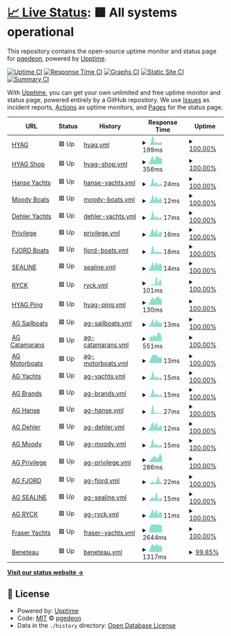 # [📈 Live Status](https://www.hanseyachtsag.com): <!--live status--> **🟩 All systems operational**

This repository contains the open-source uptime monitor and status page for [pgedeon](https://null.pictures), powered by [Upptime](https://github.com/upptime/upptime).

[![Uptime CI](https://github.com/pgedeon/hyag/workflows/Uptime%20CI/badge.svg)](https://github.com/pgedeon/hyag/actions?query=workflow%3A%22Uptime+CI%22)
[![Response Time CI](https://github.com/pgedeon/hyag/workflows/Response%20Time%20CI/badge.svg)](https://github.com/pgedeon/hyag/actions?query=workflow%3A%22Response+Time+CI%22)
[![Graphs CI](https://github.com/pgedeon/hyag/workflows/Graphs%20CI/badge.svg)](https://github.com/pgedeon/hyag/actions?query=workflow%3A%22Graphs+CI%22)
[![Static Site CI](https://github.com/pgedeon/hyag/workflows/Static%20Site%20CI/badge.svg)](https://github.com/pgedeon/hyag/actions?query=workflow%3A%22Static+Site+CI%22)
[![Summary CI](https://github.com/pgedeon/hyag/workflows/Summary%20CI/badge.svg)](https://github.com/pgedeon/hyag/actions?query=workflow%3A%22Summary+CI%22)

With [Upptime](https://upptime.js.org), you can get your own unlimited and free uptime monitor and status page, powered entirely by a GitHub repository. We use [Issues](https://github.com/pgedeon/hyag/issues) as incident reports, [Actions](https://github.com/pgedeon/hyag/actions) as uptime monitors, and [Pages](https://www.hanseyachtsag.com) for the status page.

<!--start: status pages-->
<!-- This summary is generated by Upptime (https://github.com/upptime/upptime) -->
<!-- Do not edit this manually, your changes will be overwritten -->
<!-- prettier-ignore -->
| URL | Status | History | Response Time | Uptime |
| --- | ------ | ------- | ------------- | ------ |
| <img alt="" src="https://icons.duckduckgo.com/ip3/www.hanseyachtsag.com.ico" height="13"> [HYAG](https://www.hanseyachtsag.com/us/) | 🟩 Up | [hyag.yml](https://github.com/pgedeon/hyag/commits/HEAD/history/hyag.yml) | <details><summary><img alt="Response time graph" src="./graphs/hyag/response-time-week.png" height="20"> 199ms</summary><br><a href="https://www.hanseyachtsag.com/history/hyag"><img alt="Response time 226" src="https://img.shields.io/endpoint?url=https%3A%2F%2Fraw.githubusercontent.com%2Fpgedeon%2Fhyag%2FHEAD%2Fapi%2Fhyag%2Fresponse-time.json"></a><br><a href="https://www.hanseyachtsag.com/history/hyag"><img alt="24-hour response time 133" src="https://img.shields.io/endpoint?url=https%3A%2F%2Fraw.githubusercontent.com%2Fpgedeon%2Fhyag%2FHEAD%2Fapi%2Fhyag%2Fresponse-time-day.json"></a><br><a href="https://www.hanseyachtsag.com/history/hyag"><img alt="7-day response time 199" src="https://img.shields.io/endpoint?url=https%3A%2F%2Fraw.githubusercontent.com%2Fpgedeon%2Fhyag%2FHEAD%2Fapi%2Fhyag%2Fresponse-time-week.json"></a><br><a href="https://www.hanseyachtsag.com/history/hyag"><img alt="30-day response time 185" src="https://img.shields.io/endpoint?url=https%3A%2F%2Fraw.githubusercontent.com%2Fpgedeon%2Fhyag%2FHEAD%2Fapi%2Fhyag%2Fresponse-time-month.json"></a><br><a href="https://www.hanseyachtsag.com/history/hyag"><img alt="1-year response time 186" src="https://img.shields.io/endpoint?url=https%3A%2F%2Fraw.githubusercontent.com%2Fpgedeon%2Fhyag%2FHEAD%2Fapi%2Fhyag%2Fresponse-time-year.json"></a></details> | <details><summary><a href="https://www.hanseyachtsag.com/history/hyag">100.00%</a></summary><a href="https://www.hanseyachtsag.com/history/hyag"><img alt="All-time uptime 100.00%" src="https://img.shields.io/endpoint?url=https%3A%2F%2Fraw.githubusercontent.com%2Fpgedeon%2Fhyag%2FHEAD%2Fapi%2Fhyag%2Fuptime.json"></a><br><a href="https://www.hanseyachtsag.com/history/hyag"><img alt="24-hour uptime 100.00%" src="https://img.shields.io/endpoint?url=https%3A%2F%2Fraw.githubusercontent.com%2Fpgedeon%2Fhyag%2FHEAD%2Fapi%2Fhyag%2Fuptime-day.json"></a><br><a href="https://www.hanseyachtsag.com/history/hyag"><img alt="7-day uptime 100.00%" src="https://img.shields.io/endpoint?url=https%3A%2F%2Fraw.githubusercontent.com%2Fpgedeon%2Fhyag%2FHEAD%2Fapi%2Fhyag%2Fuptime-week.json"></a><br><a href="https://www.hanseyachtsag.com/history/hyag"><img alt="30-day uptime 100.00%" src="https://img.shields.io/endpoint?url=https%3A%2F%2Fraw.githubusercontent.com%2Fpgedeon%2Fhyag%2FHEAD%2Fapi%2Fhyag%2Fuptime-month.json"></a><br><a href="https://www.hanseyachtsag.com/history/hyag"><img alt="1-year uptime 100.00%" src="https://img.shields.io/endpoint?url=https%3A%2F%2Fraw.githubusercontent.com%2Fpgedeon%2Fhyag%2FHEAD%2Fapi%2Fhyag%2Fuptime-year.json"></a></details>
| <img alt="" src="https://icons.duckduckgo.com/ip3/shop.hanseyachtsag.com.ico" height="13"> [HYAG Shop](https://shop.hanseyachtsag.com/) | 🟩 Up | [hyag-shop.yml](https://github.com/pgedeon/hyag/commits/HEAD/history/hyag-shop.yml) | <details><summary><img alt="Response time graph" src="./graphs/hyag-shop/response-time-week.png" height="20"> 356ms</summary><br><a href="https://www.hanseyachtsag.com/history/hyag-shop"><img alt="Response time 305" src="https://img.shields.io/endpoint?url=https%3A%2F%2Fraw.githubusercontent.com%2Fpgedeon%2Fhyag%2FHEAD%2Fapi%2Fhyag-shop%2Fresponse-time.json"></a><br><a href="https://www.hanseyachtsag.com/history/hyag-shop"><img alt="24-hour response time 314" src="https://img.shields.io/endpoint?url=https%3A%2F%2Fraw.githubusercontent.com%2Fpgedeon%2Fhyag%2FHEAD%2Fapi%2Fhyag-shop%2Fresponse-time-day.json"></a><br><a href="https://www.hanseyachtsag.com/history/hyag-shop"><img alt="7-day response time 356" src="https://img.shields.io/endpoint?url=https%3A%2F%2Fraw.githubusercontent.com%2Fpgedeon%2Fhyag%2FHEAD%2Fapi%2Fhyag-shop%2Fresponse-time-week.json"></a><br><a href="https://www.hanseyachtsag.com/history/hyag-shop"><img alt="30-day response time 353" src="https://img.shields.io/endpoint?url=https%3A%2F%2Fraw.githubusercontent.com%2Fpgedeon%2Fhyag%2FHEAD%2Fapi%2Fhyag-shop%2Fresponse-time-month.json"></a><br><a href="https://www.hanseyachtsag.com/history/hyag-shop"><img alt="1-year response time 276" src="https://img.shields.io/endpoint?url=https%3A%2F%2Fraw.githubusercontent.com%2Fpgedeon%2Fhyag%2FHEAD%2Fapi%2Fhyag-shop%2Fresponse-time-year.json"></a></details> | <details><summary><a href="https://www.hanseyachtsag.com/history/hyag-shop">100.00%</a></summary><a href="https://www.hanseyachtsag.com/history/hyag-shop"><img alt="All-time uptime 99.99%" src="https://img.shields.io/endpoint?url=https%3A%2F%2Fraw.githubusercontent.com%2Fpgedeon%2Fhyag%2FHEAD%2Fapi%2Fhyag-shop%2Fuptime.json"></a><br><a href="https://www.hanseyachtsag.com/history/hyag-shop"><img alt="24-hour uptime 100.00%" src="https://img.shields.io/endpoint?url=https%3A%2F%2Fraw.githubusercontent.com%2Fpgedeon%2Fhyag%2FHEAD%2Fapi%2Fhyag-shop%2Fuptime-day.json"></a><br><a href="https://www.hanseyachtsag.com/history/hyag-shop"><img alt="7-day uptime 100.00%" src="https://img.shields.io/endpoint?url=https%3A%2F%2Fraw.githubusercontent.com%2Fpgedeon%2Fhyag%2FHEAD%2Fapi%2Fhyag-shop%2Fuptime-week.json"></a><br><a href="https://www.hanseyachtsag.com/history/hyag-shop"><img alt="30-day uptime 100.00%" src="https://img.shields.io/endpoint?url=https%3A%2F%2Fraw.githubusercontent.com%2Fpgedeon%2Fhyag%2FHEAD%2Fapi%2Fhyag-shop%2Fuptime-month.json"></a><br><a href="https://www.hanseyachtsag.com/history/hyag-shop"><img alt="1-year uptime 100.00%" src="https://img.shields.io/endpoint?url=https%3A%2F%2Fraw.githubusercontent.com%2Fpgedeon%2Fhyag%2FHEAD%2Fapi%2Fhyag-shop%2Fuptime-year.json"></a></details>
| <img alt="" src="https://www.hanseyachtsag.com/hanse/assets/img/favicon.ico" height="13"> [Hanse Yachts](https://www.hanseyachtsag.com/hanse/us/) | 🟩 Up | [hanse-yachts.yml](https://github.com/pgedeon/hyag/commits/HEAD/history/hanse-yachts.yml) | <details><summary><img alt="Response time graph" src="./graphs/hanse-yachts/response-time-week.png" height="20"> 24ms</summary><br><a href="https://www.hanseyachtsag.com/history/hanse-yachts"><img alt="Response time 57" src="https://img.shields.io/endpoint?url=https%3A%2F%2Fraw.githubusercontent.com%2Fpgedeon%2Fhyag%2FHEAD%2Fapi%2Fhanse-yachts%2Fresponse-time.json"></a><br><a href="https://www.hanseyachtsag.com/history/hanse-yachts"><img alt="24-hour response time 15" src="https://img.shields.io/endpoint?url=https%3A%2F%2Fraw.githubusercontent.com%2Fpgedeon%2Fhyag%2FHEAD%2Fapi%2Fhanse-yachts%2Fresponse-time-day.json"></a><br><a href="https://www.hanseyachtsag.com/history/hanse-yachts"><img alt="7-day response time 24" src="https://img.shields.io/endpoint?url=https%3A%2F%2Fraw.githubusercontent.com%2Fpgedeon%2Fhyag%2FHEAD%2Fapi%2Fhanse-yachts%2Fresponse-time-week.json"></a><br><a href="https://www.hanseyachtsag.com/history/hanse-yachts"><img alt="30-day response time 25" src="https://img.shields.io/endpoint?url=https%3A%2F%2Fraw.githubusercontent.com%2Fpgedeon%2Fhyag%2FHEAD%2Fapi%2Fhanse-yachts%2Fresponse-time-month.json"></a><br><a href="https://www.hanseyachtsag.com/history/hanse-yachts"><img alt="1-year response time 58" src="https://img.shields.io/endpoint?url=https%3A%2F%2Fraw.githubusercontent.com%2Fpgedeon%2Fhyag%2FHEAD%2Fapi%2Fhanse-yachts%2Fresponse-time-year.json"></a></details> | <details><summary><a href="https://www.hanseyachtsag.com/history/hanse-yachts">100.00%</a></summary><a href="https://www.hanseyachtsag.com/history/hanse-yachts"><img alt="All-time uptime 100.00%" src="https://img.shields.io/endpoint?url=https%3A%2F%2Fraw.githubusercontent.com%2Fpgedeon%2Fhyag%2FHEAD%2Fapi%2Fhanse-yachts%2Fuptime.json"></a><br><a href="https://www.hanseyachtsag.com/history/hanse-yachts"><img alt="24-hour uptime 100.00%" src="https://img.shields.io/endpoint?url=https%3A%2F%2Fraw.githubusercontent.com%2Fpgedeon%2Fhyag%2FHEAD%2Fapi%2Fhanse-yachts%2Fuptime-day.json"></a><br><a href="https://www.hanseyachtsag.com/history/hanse-yachts"><img alt="7-day uptime 100.00%" src="https://img.shields.io/endpoint?url=https%3A%2F%2Fraw.githubusercontent.com%2Fpgedeon%2Fhyag%2FHEAD%2Fapi%2Fhanse-yachts%2Fuptime-week.json"></a><br><a href="https://www.hanseyachtsag.com/history/hanse-yachts"><img alt="30-day uptime 100.00%" src="https://img.shields.io/endpoint?url=https%3A%2F%2Fraw.githubusercontent.com%2Fpgedeon%2Fhyag%2FHEAD%2Fapi%2Fhanse-yachts%2Fuptime-month.json"></a><br><a href="https://www.hanseyachtsag.com/history/hanse-yachts"><img alt="1-year uptime 100.00%" src="https://img.shields.io/endpoint?url=https%3A%2F%2Fraw.githubusercontent.com%2Fpgedeon%2Fhyag%2FHEAD%2Fapi%2Fhanse-yachts%2Fuptime-year.json"></a></details>
| <img alt="" src="https://www.hanseyachtsag.com/moody/assets/img/favicon.ico" height="13"> [Moody Boats](https://www.hanseyachtsag.com/moody/us/) | 🟩 Up | [moody-boats.yml](https://github.com/pgedeon/hyag/commits/HEAD/history/moody-boats.yml) | <details><summary><img alt="Response time graph" src="./graphs/moody-boats/response-time-week.png" height="20"> 12ms</summary><br><a href="https://www.hanseyachtsag.com/history/moody-boats"><img alt="Response time 41" src="https://img.shields.io/endpoint?url=https%3A%2F%2Fraw.githubusercontent.com%2Fpgedeon%2Fhyag%2FHEAD%2Fapi%2Fmoody-boats%2Fresponse-time.json"></a><br><a href="https://www.hanseyachtsag.com/history/moody-boats"><img alt="24-hour response time 9" src="https://img.shields.io/endpoint?url=https%3A%2F%2Fraw.githubusercontent.com%2Fpgedeon%2Fhyag%2FHEAD%2Fapi%2Fmoody-boats%2Fresponse-time-day.json"></a><br><a href="https://www.hanseyachtsag.com/history/moody-boats"><img alt="7-day response time 12" src="https://img.shields.io/endpoint?url=https%3A%2F%2Fraw.githubusercontent.com%2Fpgedeon%2Fhyag%2FHEAD%2Fapi%2Fmoody-boats%2Fresponse-time-week.json"></a><br><a href="https://www.hanseyachtsag.com/history/moody-boats"><img alt="30-day response time 14" src="https://img.shields.io/endpoint?url=https%3A%2F%2Fraw.githubusercontent.com%2Fpgedeon%2Fhyag%2FHEAD%2Fapi%2Fmoody-boats%2Fresponse-time-month.json"></a><br><a href="https://www.hanseyachtsag.com/history/moody-boats"><img alt="1-year response time 44" src="https://img.shields.io/endpoint?url=https%3A%2F%2Fraw.githubusercontent.com%2Fpgedeon%2Fhyag%2FHEAD%2Fapi%2Fmoody-boats%2Fresponse-time-year.json"></a></details> | <details><summary><a href="https://www.hanseyachtsag.com/history/moody-boats">100.00%</a></summary><a href="https://www.hanseyachtsag.com/history/moody-boats"><img alt="All-time uptime 100.00%" src="https://img.shields.io/endpoint?url=https%3A%2F%2Fraw.githubusercontent.com%2Fpgedeon%2Fhyag%2FHEAD%2Fapi%2Fmoody-boats%2Fuptime.json"></a><br><a href="https://www.hanseyachtsag.com/history/moody-boats"><img alt="24-hour uptime 100.00%" src="https://img.shields.io/endpoint?url=https%3A%2F%2Fraw.githubusercontent.com%2Fpgedeon%2Fhyag%2FHEAD%2Fapi%2Fmoody-boats%2Fuptime-day.json"></a><br><a href="https://www.hanseyachtsag.com/history/moody-boats"><img alt="7-day uptime 100.00%" src="https://img.shields.io/endpoint?url=https%3A%2F%2Fraw.githubusercontent.com%2Fpgedeon%2Fhyag%2FHEAD%2Fapi%2Fmoody-boats%2Fuptime-week.json"></a><br><a href="https://www.hanseyachtsag.com/history/moody-boats"><img alt="30-day uptime 100.00%" src="https://img.shields.io/endpoint?url=https%3A%2F%2Fraw.githubusercontent.com%2Fpgedeon%2Fhyag%2FHEAD%2Fapi%2Fmoody-boats%2Fuptime-month.json"></a><br><a href="https://www.hanseyachtsag.com/history/moody-boats"><img alt="1-year uptime 100.00%" src="https://img.shields.io/endpoint?url=https%3A%2F%2Fraw.githubusercontent.com%2Fpgedeon%2Fhyag%2FHEAD%2Fapi%2Fmoody-boats%2Fuptime-year.json"></a></details>
| <img alt="" src="https://www.hanseyachtsag.com/dehler/typo3conf/ext/hanse_site/Resources/Public/img/favicon-dehler-gray-trans.ico" height="13"> [Dehler Yachts](https://www.hanseyachtsag.com/dehler/us/) | 🟩 Up | [dehler-yachts.yml](https://github.com/pgedeon/hyag/commits/HEAD/history/dehler-yachts.yml) | <details><summary><img alt="Response time graph" src="./graphs/dehler-yachts/response-time-week.png" height="20"> 17ms</summary><br><a href="https://www.hanseyachtsag.com/history/dehler-yachts"><img alt="Response time 43" src="https://img.shields.io/endpoint?url=https%3A%2F%2Fraw.githubusercontent.com%2Fpgedeon%2Fhyag%2FHEAD%2Fapi%2Fdehler-yachts%2Fresponse-time.json"></a><br><a href="https://www.hanseyachtsag.com/history/dehler-yachts"><img alt="24-hour response time 11" src="https://img.shields.io/endpoint?url=https%3A%2F%2Fraw.githubusercontent.com%2Fpgedeon%2Fhyag%2FHEAD%2Fapi%2Fdehler-yachts%2Fresponse-time-day.json"></a><br><a href="https://www.hanseyachtsag.com/history/dehler-yachts"><img alt="7-day response time 17" src="https://img.shields.io/endpoint?url=https%3A%2F%2Fraw.githubusercontent.com%2Fpgedeon%2Fhyag%2FHEAD%2Fapi%2Fdehler-yachts%2Fresponse-time-week.json"></a><br><a href="https://www.hanseyachtsag.com/history/dehler-yachts"><img alt="30-day response time 15" src="https://img.shields.io/endpoint?url=https%3A%2F%2Fraw.githubusercontent.com%2Fpgedeon%2Fhyag%2FHEAD%2Fapi%2Fdehler-yachts%2Fresponse-time-month.json"></a><br><a href="https://www.hanseyachtsag.com/history/dehler-yachts"><img alt="1-year response time 42" src="https://img.shields.io/endpoint?url=https%3A%2F%2Fraw.githubusercontent.com%2Fpgedeon%2Fhyag%2FHEAD%2Fapi%2Fdehler-yachts%2Fresponse-time-year.json"></a></details> | <details><summary><a href="https://www.hanseyachtsag.com/history/dehler-yachts">100.00%</a></summary><a href="https://www.hanseyachtsag.com/history/dehler-yachts"><img alt="All-time uptime 100.00%" src="https://img.shields.io/endpoint?url=https%3A%2F%2Fraw.githubusercontent.com%2Fpgedeon%2Fhyag%2FHEAD%2Fapi%2Fdehler-yachts%2Fuptime.json"></a><br><a href="https://www.hanseyachtsag.com/history/dehler-yachts"><img alt="24-hour uptime 100.00%" src="https://img.shields.io/endpoint?url=https%3A%2F%2Fraw.githubusercontent.com%2Fpgedeon%2Fhyag%2FHEAD%2Fapi%2Fdehler-yachts%2Fuptime-day.json"></a><br><a href="https://www.hanseyachtsag.com/history/dehler-yachts"><img alt="7-day uptime 100.00%" src="https://img.shields.io/endpoint?url=https%3A%2F%2Fraw.githubusercontent.com%2Fpgedeon%2Fhyag%2FHEAD%2Fapi%2Fdehler-yachts%2Fuptime-week.json"></a><br><a href="https://www.hanseyachtsag.com/history/dehler-yachts"><img alt="30-day uptime 100.00%" src="https://img.shields.io/endpoint?url=https%3A%2F%2Fraw.githubusercontent.com%2Fpgedeon%2Fhyag%2FHEAD%2Fapi%2Fdehler-yachts%2Fuptime-month.json"></a><br><a href="https://www.hanseyachtsag.com/history/dehler-yachts"><img alt="1-year uptime 100.00%" src="https://img.shields.io/endpoint?url=https%3A%2F%2Fraw.githubusercontent.com%2Fpgedeon%2Fhyag%2FHEAD%2Fapi%2Fdehler-yachts%2Fuptime-year.json"></a></details>
| <img alt="" src="https://www.hanseyachtsag.com/privilege/assets/img/favicon.ico" height="13"> [Privilege](https://www.hanseyachtsag.com/privilege/us/) | 🟩 Up | [privilege.yml](https://github.com/pgedeon/hyag/commits/HEAD/history/privilege.yml) | <details><summary><img alt="Response time graph" src="./graphs/privilege/response-time-week.png" height="20"> 16ms</summary><br><a href="https://www.hanseyachtsag.com/history/privilege"><img alt="Response time 68" src="https://img.shields.io/endpoint?url=https%3A%2F%2Fraw.githubusercontent.com%2Fpgedeon%2Fhyag%2FHEAD%2Fapi%2Fprivilege%2Fresponse-time.json"></a><br><a href="https://www.hanseyachtsag.com/history/privilege"><img alt="24-hour response time 14" src="https://img.shields.io/endpoint?url=https%3A%2F%2Fraw.githubusercontent.com%2Fpgedeon%2Fhyag%2FHEAD%2Fapi%2Fprivilege%2Fresponse-time-day.json"></a><br><a href="https://www.hanseyachtsag.com/history/privilege"><img alt="7-day response time 16" src="https://img.shields.io/endpoint?url=https%3A%2F%2Fraw.githubusercontent.com%2Fpgedeon%2Fhyag%2FHEAD%2Fapi%2Fprivilege%2Fresponse-time-week.json"></a><br><a href="https://www.hanseyachtsag.com/history/privilege"><img alt="30-day response time 18" src="https://img.shields.io/endpoint?url=https%3A%2F%2Fraw.githubusercontent.com%2Fpgedeon%2Fhyag%2FHEAD%2Fapi%2Fprivilege%2Fresponse-time-month.json"></a><br><a href="https://www.hanseyachtsag.com/history/privilege"><img alt="1-year response time 50" src="https://img.shields.io/endpoint?url=https%3A%2F%2Fraw.githubusercontent.com%2Fpgedeon%2Fhyag%2FHEAD%2Fapi%2Fprivilege%2Fresponse-time-year.json"></a></details> | <details><summary><a href="https://www.hanseyachtsag.com/history/privilege">100.00%</a></summary><a href="https://www.hanseyachtsag.com/history/privilege"><img alt="All-time uptime 99.99%" src="https://img.shields.io/endpoint?url=https%3A%2F%2Fraw.githubusercontent.com%2Fpgedeon%2Fhyag%2FHEAD%2Fapi%2Fprivilege%2Fuptime.json"></a><br><a href="https://www.hanseyachtsag.com/history/privilege"><img alt="24-hour uptime 100.00%" src="https://img.shields.io/endpoint?url=https%3A%2F%2Fraw.githubusercontent.com%2Fpgedeon%2Fhyag%2FHEAD%2Fapi%2Fprivilege%2Fuptime-day.json"></a><br><a href="https://www.hanseyachtsag.com/history/privilege"><img alt="7-day uptime 100.00%" src="https://img.shields.io/endpoint?url=https%3A%2F%2Fraw.githubusercontent.com%2Fpgedeon%2Fhyag%2FHEAD%2Fapi%2Fprivilege%2Fuptime-week.json"></a><br><a href="https://www.hanseyachtsag.com/history/privilege"><img alt="30-day uptime 100.00%" src="https://img.shields.io/endpoint?url=https%3A%2F%2Fraw.githubusercontent.com%2Fpgedeon%2Fhyag%2FHEAD%2Fapi%2Fprivilege%2Fuptime-month.json"></a><br><a href="https://www.hanseyachtsag.com/history/privilege"><img alt="1-year uptime 99.99%" src="https://img.shields.io/endpoint?url=https%3A%2F%2Fraw.githubusercontent.com%2Fpgedeon%2Fhyag%2FHEAD%2Fapi%2Fprivilege%2Fuptime-year.json"></a></details>
| <img alt="" src="https://www.hanseyachtsag.com/fjord/typo3conf/ext/hanse_site/Resources/Public/dist/shared/media/favicons/fjord.ico" height="13"> [FJORD Boats](https://www.hanseyachtsag.com/fjord/us/) | 🟩 Up | [fjord-boats.yml](https://github.com/pgedeon/hyag/commits/HEAD/history/fjord-boats.yml) | <details><summary><img alt="Response time graph" src="./graphs/fjord-boats/response-time-week.png" height="20"> 18ms</summary><br><a href="https://www.hanseyachtsag.com/history/fjord-boats"><img alt="Response time 67" src="https://img.shields.io/endpoint?url=https%3A%2F%2Fraw.githubusercontent.com%2Fpgedeon%2Fhyag%2FHEAD%2Fapi%2Ffjord-boats%2Fresponse-time.json"></a><br><a href="https://www.hanseyachtsag.com/history/fjord-boats"><img alt="24-hour response time 9" src="https://img.shields.io/endpoint?url=https%3A%2F%2Fraw.githubusercontent.com%2Fpgedeon%2Fhyag%2FHEAD%2Fapi%2Ffjord-boats%2Fresponse-time-day.json"></a><br><a href="https://www.hanseyachtsag.com/history/fjord-boats"><img alt="7-day response time 18" src="https://img.shields.io/endpoint?url=https%3A%2F%2Fraw.githubusercontent.com%2Fpgedeon%2Fhyag%2FHEAD%2Fapi%2Ffjord-boats%2Fresponse-time-week.json"></a><br><a href="https://www.hanseyachtsag.com/history/fjord-boats"><img alt="30-day response time 20" src="https://img.shields.io/endpoint?url=https%3A%2F%2Fraw.githubusercontent.com%2Fpgedeon%2Fhyag%2FHEAD%2Fapi%2Ffjord-boats%2Fresponse-time-month.json"></a><br><a href="https://www.hanseyachtsag.com/history/fjord-boats"><img alt="1-year response time 76" src="https://img.shields.io/endpoint?url=https%3A%2F%2Fraw.githubusercontent.com%2Fpgedeon%2Fhyag%2FHEAD%2Fapi%2Ffjord-boats%2Fresponse-time-year.json"></a></details> | <details><summary><a href="https://www.hanseyachtsag.com/history/fjord-boats">100.00%</a></summary><a href="https://www.hanseyachtsag.com/history/fjord-boats"><img alt="All-time uptime 100.00%" src="https://img.shields.io/endpoint?url=https%3A%2F%2Fraw.githubusercontent.com%2Fpgedeon%2Fhyag%2FHEAD%2Fapi%2Ffjord-boats%2Fuptime.json"></a><br><a href="https://www.hanseyachtsag.com/history/fjord-boats"><img alt="24-hour uptime 100.00%" src="https://img.shields.io/endpoint?url=https%3A%2F%2Fraw.githubusercontent.com%2Fpgedeon%2Fhyag%2FHEAD%2Fapi%2Ffjord-boats%2Fuptime-day.json"></a><br><a href="https://www.hanseyachtsag.com/history/fjord-boats"><img alt="7-day uptime 100.00%" src="https://img.shields.io/endpoint?url=https%3A%2F%2Fraw.githubusercontent.com%2Fpgedeon%2Fhyag%2FHEAD%2Fapi%2Ffjord-boats%2Fuptime-week.json"></a><br><a href="https://www.hanseyachtsag.com/history/fjord-boats"><img alt="30-day uptime 100.00%" src="https://img.shields.io/endpoint?url=https%3A%2F%2Fraw.githubusercontent.com%2Fpgedeon%2Fhyag%2FHEAD%2Fapi%2Ffjord-boats%2Fuptime-month.json"></a><br><a href="https://www.hanseyachtsag.com/history/fjord-boats"><img alt="1-year uptime 100.00%" src="https://img.shields.io/endpoint?url=https%3A%2F%2Fraw.githubusercontent.com%2Fpgedeon%2Fhyag%2FHEAD%2Fapi%2Ffjord-boats%2Fuptime-year.json"></a></details>
| <img alt="" src="https://www.hanseyachtsag.com/sealine/typo3conf/ext/hanse_site/Resources/Public/dist/shared/media/favicons/sealine.ico" height="13"> [SEALINE](https://www.hanseyachtsag.com/sealine/us/) | 🟩 Up | [sealine.yml](https://github.com/pgedeon/hyag/commits/HEAD/history/sealine.yml) | <details><summary><img alt="Response time graph" src="./graphs/sealine/response-time-week.png" height="20"> 14ms</summary><br><a href="https://www.hanseyachtsag.com/history/sealine"><img alt="Response time 316" src="https://img.shields.io/endpoint?url=https%3A%2F%2Fraw.githubusercontent.com%2Fpgedeon%2Fhyag%2FHEAD%2Fapi%2Fsealine%2Fresponse-time.json"></a><br><a href="https://www.hanseyachtsag.com/history/sealine"><img alt="24-hour response time 11" src="https://img.shields.io/endpoint?url=https%3A%2F%2Fraw.githubusercontent.com%2Fpgedeon%2Fhyag%2FHEAD%2Fapi%2Fsealine%2Fresponse-time-day.json"></a><br><a href="https://www.hanseyachtsag.com/history/sealine"><img alt="7-day response time 14" src="https://img.shields.io/endpoint?url=https%3A%2F%2Fraw.githubusercontent.com%2Fpgedeon%2Fhyag%2FHEAD%2Fapi%2Fsealine%2Fresponse-time-week.json"></a><br><a href="https://www.hanseyachtsag.com/history/sealine"><img alt="30-day response time 15" src="https://img.shields.io/endpoint?url=https%3A%2F%2Fraw.githubusercontent.com%2Fpgedeon%2Fhyag%2FHEAD%2Fapi%2Fsealine%2Fresponse-time-month.json"></a><br><a href="https://www.hanseyachtsag.com/history/sealine"><img alt="1-year response time 376" src="https://img.shields.io/endpoint?url=https%3A%2F%2Fraw.githubusercontent.com%2Fpgedeon%2Fhyag%2FHEAD%2Fapi%2Fsealine%2Fresponse-time-year.json"></a></details> | <details><summary><a href="https://www.hanseyachtsag.com/history/sealine">100.00%</a></summary><a href="https://www.hanseyachtsag.com/history/sealine"><img alt="All-time uptime 100.00%" src="https://img.shields.io/endpoint?url=https%3A%2F%2Fraw.githubusercontent.com%2Fpgedeon%2Fhyag%2FHEAD%2Fapi%2Fsealine%2Fuptime.json"></a><br><a href="https://www.hanseyachtsag.com/history/sealine"><img alt="24-hour uptime 100.00%" src="https://img.shields.io/endpoint?url=https%3A%2F%2Fraw.githubusercontent.com%2Fpgedeon%2Fhyag%2FHEAD%2Fapi%2Fsealine%2Fuptime-day.json"></a><br><a href="https://www.hanseyachtsag.com/history/sealine"><img alt="7-day uptime 100.00%" src="https://img.shields.io/endpoint?url=https%3A%2F%2Fraw.githubusercontent.com%2Fpgedeon%2Fhyag%2FHEAD%2Fapi%2Fsealine%2Fuptime-week.json"></a><br><a href="https://www.hanseyachtsag.com/history/sealine"><img alt="30-day uptime 100.00%" src="https://img.shields.io/endpoint?url=https%3A%2F%2Fraw.githubusercontent.com%2Fpgedeon%2Fhyag%2FHEAD%2Fapi%2Fsealine%2Fuptime-month.json"></a><br><a href="https://www.hanseyachtsag.com/history/sealine"><img alt="1-year uptime 100.00%" src="https://img.shields.io/endpoint?url=https%3A%2F%2Fraw.githubusercontent.com%2Fpgedeon%2Fhyag%2FHEAD%2Fapi%2Fsealine%2Fuptime-year.json"></a></details>
| <img alt="" src="https://www.hanseyachtsag.com/ryck/media/favicon_c.png" height="13"> [RYCK](https://www.hanseyachtsag.com/ryck/us/) | 🟩 Up | [ryck.yml](https://github.com/pgedeon/hyag/commits/HEAD/history/ryck.yml) | <details><summary><img alt="Response time graph" src="./graphs/ryck/response-time-week.png" height="20"> 101ms</summary><br><a href="https://www.hanseyachtsag.com/history/ryck"><img alt="Response time 71" src="https://img.shields.io/endpoint?url=https%3A%2F%2Fraw.githubusercontent.com%2Fpgedeon%2Fhyag%2FHEAD%2Fapi%2Fryck%2Fresponse-time.json"></a><br><a href="https://www.hanseyachtsag.com/history/ryck"><img alt="24-hour response time 10" src="https://img.shields.io/endpoint?url=https%3A%2F%2Fraw.githubusercontent.com%2Fpgedeon%2Fhyag%2FHEAD%2Fapi%2Fryck%2Fresponse-time-day.json"></a><br><a href="https://www.hanseyachtsag.com/history/ryck"><img alt="7-day response time 101" src="https://img.shields.io/endpoint?url=https%3A%2F%2Fraw.githubusercontent.com%2Fpgedeon%2Fhyag%2FHEAD%2Fapi%2Fryck%2Fresponse-time-week.json"></a><br><a href="https://www.hanseyachtsag.com/history/ryck"><img alt="30-day response time 79" src="https://img.shields.io/endpoint?url=https%3A%2F%2Fraw.githubusercontent.com%2Fpgedeon%2Fhyag%2FHEAD%2Fapi%2Fryck%2Fresponse-time-month.json"></a><br><a href="https://www.hanseyachtsag.com/history/ryck"><img alt="1-year response time 79" src="https://img.shields.io/endpoint?url=https%3A%2F%2Fraw.githubusercontent.com%2Fpgedeon%2Fhyag%2FHEAD%2Fapi%2Fryck%2Fresponse-time-year.json"></a></details> | <details><summary><a href="https://www.hanseyachtsag.com/history/ryck">100.00%</a></summary><a href="https://www.hanseyachtsag.com/history/ryck"><img alt="All-time uptime 100.00%" src="https://img.shields.io/endpoint?url=https%3A%2F%2Fraw.githubusercontent.com%2Fpgedeon%2Fhyag%2FHEAD%2Fapi%2Fryck%2Fuptime.json"></a><br><a href="https://www.hanseyachtsag.com/history/ryck"><img alt="24-hour uptime 100.00%" src="https://img.shields.io/endpoint?url=https%3A%2F%2Fraw.githubusercontent.com%2Fpgedeon%2Fhyag%2FHEAD%2Fapi%2Fryck%2Fuptime-day.json"></a><br><a href="https://www.hanseyachtsag.com/history/ryck"><img alt="7-day uptime 100.00%" src="https://img.shields.io/endpoint?url=https%3A%2F%2Fraw.githubusercontent.com%2Fpgedeon%2Fhyag%2FHEAD%2Fapi%2Fryck%2Fuptime-week.json"></a><br><a href="https://www.hanseyachtsag.com/history/ryck"><img alt="30-day uptime 100.00%" src="https://img.shields.io/endpoint?url=https%3A%2F%2Fraw.githubusercontent.com%2Fpgedeon%2Fhyag%2FHEAD%2Fapi%2Fryck%2Fuptime-month.json"></a><br><a href="https://www.hanseyachtsag.com/history/ryck"><img alt="1-year uptime 100.00%" src="https://img.shields.io/endpoint?url=https%3A%2F%2Fraw.githubusercontent.com%2Fpgedeon%2Fhyag%2FHEAD%2Fapi%2Fryck%2Fuptime-year.json"></a></details>
| <img alt="" src="https://icons.duckduckgo.com/ip3/null.ico" height="13"> [HYAG Ping](212.237.244.91) | 🟩 Up | [hyag-ping.yml](https://github.com/pgedeon/hyag/commits/HEAD/history/hyag-ping.yml) | <details><summary><img alt="Response time graph" src="./graphs/hyag-ping/response-time-week.png" height="20"> 130ms</summary><br><a href="https://www.hanseyachtsag.com/history/hyag-ping"><img alt="Response time 124" src="https://img.shields.io/endpoint?url=https%3A%2F%2Fraw.githubusercontent.com%2Fpgedeon%2Fhyag%2FHEAD%2Fapi%2Fhyag-ping%2Fresponse-time.json"></a><br><a href="https://www.hanseyachtsag.com/history/hyag-ping"><img alt="24-hour response time 102" src="https://img.shields.io/endpoint?url=https%3A%2F%2Fraw.githubusercontent.com%2Fpgedeon%2Fhyag%2FHEAD%2Fapi%2Fhyag-ping%2Fresponse-time-day.json"></a><br><a href="https://www.hanseyachtsag.com/history/hyag-ping"><img alt="7-day response time 130" src="https://img.shields.io/endpoint?url=https%3A%2F%2Fraw.githubusercontent.com%2Fpgedeon%2Fhyag%2FHEAD%2Fapi%2Fhyag-ping%2Fresponse-time-week.json"></a><br><a href="https://www.hanseyachtsag.com/history/hyag-ping"><img alt="30-day response time 129" src="https://img.shields.io/endpoint?url=https%3A%2F%2Fraw.githubusercontent.com%2Fpgedeon%2Fhyag%2FHEAD%2Fapi%2Fhyag-ping%2Fresponse-time-month.json"></a><br><a href="https://www.hanseyachtsag.com/history/hyag-ping"><img alt="1-year response time 124" src="https://img.shields.io/endpoint?url=https%3A%2F%2Fraw.githubusercontent.com%2Fpgedeon%2Fhyag%2FHEAD%2Fapi%2Fhyag-ping%2Fresponse-time-year.json"></a></details> | <details><summary><a href="https://www.hanseyachtsag.com/history/hyag-ping">100.00%</a></summary><a href="https://www.hanseyachtsag.com/history/hyag-ping"><img alt="All-time uptime 100.00%" src="https://img.shields.io/endpoint?url=https%3A%2F%2Fraw.githubusercontent.com%2Fpgedeon%2Fhyag%2FHEAD%2Fapi%2Fhyag-ping%2Fuptime.json"></a><br><a href="https://www.hanseyachtsag.com/history/hyag-ping"><img alt="24-hour uptime 100.00%" src="https://img.shields.io/endpoint?url=https%3A%2F%2Fraw.githubusercontent.com%2Fpgedeon%2Fhyag%2FHEAD%2Fapi%2Fhyag-ping%2Fuptime-day.json"></a><br><a href="https://www.hanseyachtsag.com/history/hyag-ping"><img alt="7-day uptime 100.00%" src="https://img.shields.io/endpoint?url=https%3A%2F%2Fraw.githubusercontent.com%2Fpgedeon%2Fhyag%2FHEAD%2Fapi%2Fhyag-ping%2Fuptime-week.json"></a><br><a href="https://www.hanseyachtsag.com/history/hyag-ping"><img alt="30-day uptime 100.00%" src="https://img.shields.io/endpoint?url=https%3A%2F%2Fraw.githubusercontent.com%2Fpgedeon%2Fhyag%2FHEAD%2Fapi%2Fhyag-ping%2Fuptime-month.json"></a><br><a href="https://www.hanseyachtsag.com/history/hyag-ping"><img alt="1-year uptime 99.99%" src="https://img.shields.io/endpoint?url=https%3A%2F%2Fraw.githubusercontent.com%2Fpgedeon%2Fhyag%2FHEAD%2Fapi%2Fhyag-ping%2Fuptime-year.json"></a></details>
| <img alt="" src="https://icons.duckduckgo.com/ip3/www.hanseyachtsag.com.ico" height="13"> [AG Sailboats](https://www.hanseyachtsag.com/us/sailboats/) | 🟩 Up | [ag-sailboats.yml](https://github.com/pgedeon/hyag/commits/HEAD/history/ag-sailboats.yml) | <details><summary><img alt="Response time graph" src="./graphs/ag-sailboats/response-time-week.png" height="20"> 13ms</summary><br><a href="https://www.hanseyachtsag.com/history/ag-sailboats"><img alt="Response time 65" src="https://img.shields.io/endpoint?url=https%3A%2F%2Fraw.githubusercontent.com%2Fpgedeon%2Fhyag%2FHEAD%2Fapi%2Fag-sailboats%2Fresponse-time.json"></a><br><a href="https://www.hanseyachtsag.com/history/ag-sailboats"><img alt="24-hour response time 10" src="https://img.shields.io/endpoint?url=https%3A%2F%2Fraw.githubusercontent.com%2Fpgedeon%2Fhyag%2FHEAD%2Fapi%2Fag-sailboats%2Fresponse-time-day.json"></a><br><a href="https://www.hanseyachtsag.com/history/ag-sailboats"><img alt="7-day response time 13" src="https://img.shields.io/endpoint?url=https%3A%2F%2Fraw.githubusercontent.com%2Fpgedeon%2Fhyag%2FHEAD%2Fapi%2Fag-sailboats%2Fresponse-time-week.json"></a><br><a href="https://www.hanseyachtsag.com/history/ag-sailboats"><img alt="30-day response time 16" src="https://img.shields.io/endpoint?url=https%3A%2F%2Fraw.githubusercontent.com%2Fpgedeon%2Fhyag%2FHEAD%2Fapi%2Fag-sailboats%2Fresponse-time-month.json"></a><br><a href="https://www.hanseyachtsag.com/history/ag-sailboats"><img alt="1-year response time 70" src="https://img.shields.io/endpoint?url=https%3A%2F%2Fraw.githubusercontent.com%2Fpgedeon%2Fhyag%2FHEAD%2Fapi%2Fag-sailboats%2Fresponse-time-year.json"></a></details> | <details><summary><a href="https://www.hanseyachtsag.com/history/ag-sailboats">100.00%</a></summary><a href="https://www.hanseyachtsag.com/history/ag-sailboats"><img alt="All-time uptime 100.00%" src="https://img.shields.io/endpoint?url=https%3A%2F%2Fraw.githubusercontent.com%2Fpgedeon%2Fhyag%2FHEAD%2Fapi%2Fag-sailboats%2Fuptime.json"></a><br><a href="https://www.hanseyachtsag.com/history/ag-sailboats"><img alt="24-hour uptime 100.00%" src="https://img.shields.io/endpoint?url=https%3A%2F%2Fraw.githubusercontent.com%2Fpgedeon%2Fhyag%2FHEAD%2Fapi%2Fag-sailboats%2Fuptime-day.json"></a><br><a href="https://www.hanseyachtsag.com/history/ag-sailboats"><img alt="7-day uptime 100.00%" src="https://img.shields.io/endpoint?url=https%3A%2F%2Fraw.githubusercontent.com%2Fpgedeon%2Fhyag%2FHEAD%2Fapi%2Fag-sailboats%2Fuptime-week.json"></a><br><a href="https://www.hanseyachtsag.com/history/ag-sailboats"><img alt="30-day uptime 100.00%" src="https://img.shields.io/endpoint?url=https%3A%2F%2Fraw.githubusercontent.com%2Fpgedeon%2Fhyag%2FHEAD%2Fapi%2Fag-sailboats%2Fuptime-month.json"></a><br><a href="https://www.hanseyachtsag.com/history/ag-sailboats"><img alt="1-year uptime 100.00%" src="https://img.shields.io/endpoint?url=https%3A%2F%2Fraw.githubusercontent.com%2Fpgedeon%2Fhyag%2FHEAD%2Fapi%2Fag-sailboats%2Fuptime-year.json"></a></details>
| <img alt="" src="https://icons.duckduckgo.com/ip3/www.hanseyachtsag.com.ico" height="13"> [AG Catamarans](https://www.hanseyachtsag.com/us/catamarans/) | 🟩 Up | [ag-catamarans.yml](https://github.com/pgedeon/hyag/commits/HEAD/history/ag-catamarans.yml) | <details><summary><img alt="Response time graph" src="./graphs/ag-catamarans/response-time-week.png" height="20"> 551ms</summary><br><a href="https://www.hanseyachtsag.com/history/ag-catamarans"><img alt="Response time 234" src="https://img.shields.io/endpoint?url=https%3A%2F%2Fraw.githubusercontent.com%2Fpgedeon%2Fhyag%2FHEAD%2Fapi%2Fag-catamarans%2Fresponse-time.json"></a><br><a href="https://www.hanseyachtsag.com/history/ag-catamarans"><img alt="24-hour response time 269" src="https://img.shields.io/endpoint?url=https%3A%2F%2Fraw.githubusercontent.com%2Fpgedeon%2Fhyag%2FHEAD%2Fapi%2Fag-catamarans%2Fresponse-time-day.json"></a><br><a href="https://www.hanseyachtsag.com/history/ag-catamarans"><img alt="7-day response time 551" src="https://img.shields.io/endpoint?url=https%3A%2F%2Fraw.githubusercontent.com%2Fpgedeon%2Fhyag%2FHEAD%2Fapi%2Fag-catamarans%2Fresponse-time-week.json"></a><br><a href="https://www.hanseyachtsag.com/history/ag-catamarans"><img alt="30-day response time 537" src="https://img.shields.io/endpoint?url=https%3A%2F%2Fraw.githubusercontent.com%2Fpgedeon%2Fhyag%2FHEAD%2Fapi%2Fag-catamarans%2Fresponse-time-month.json"></a><br><a href="https://www.hanseyachtsag.com/history/ag-catamarans"><img alt="1-year response time 268" src="https://img.shields.io/endpoint?url=https%3A%2F%2Fraw.githubusercontent.com%2Fpgedeon%2Fhyag%2FHEAD%2Fapi%2Fag-catamarans%2Fresponse-time-year.json"></a></details> | <details><summary><a href="https://www.hanseyachtsag.com/history/ag-catamarans">100.00%</a></summary><a href="https://www.hanseyachtsag.com/history/ag-catamarans"><img alt="All-time uptime 99.97%" src="https://img.shields.io/endpoint?url=https%3A%2F%2Fraw.githubusercontent.com%2Fpgedeon%2Fhyag%2FHEAD%2Fapi%2Fag-catamarans%2Fuptime.json"></a><br><a href="https://www.hanseyachtsag.com/history/ag-catamarans"><img alt="24-hour uptime 100.00%" src="https://img.shields.io/endpoint?url=https%3A%2F%2Fraw.githubusercontent.com%2Fpgedeon%2Fhyag%2FHEAD%2Fapi%2Fag-catamarans%2Fuptime-day.json"></a><br><a href="https://www.hanseyachtsag.com/history/ag-catamarans"><img alt="7-day uptime 100.00%" src="https://img.shields.io/endpoint?url=https%3A%2F%2Fraw.githubusercontent.com%2Fpgedeon%2Fhyag%2FHEAD%2Fapi%2Fag-catamarans%2Fuptime-week.json"></a><br><a href="https://www.hanseyachtsag.com/history/ag-catamarans"><img alt="30-day uptime 99.91%" src="https://img.shields.io/endpoint?url=https%3A%2F%2Fraw.githubusercontent.com%2Fpgedeon%2Fhyag%2FHEAD%2Fapi%2Fag-catamarans%2Fuptime-month.json"></a><br><a href="https://www.hanseyachtsag.com/history/ag-catamarans"><img alt="1-year uptime 99.96%" src="https://img.shields.io/endpoint?url=https%3A%2F%2Fraw.githubusercontent.com%2Fpgedeon%2Fhyag%2FHEAD%2Fapi%2Fag-catamarans%2Fuptime-year.json"></a></details>
| <img alt="" src="https://icons.duckduckgo.com/ip3/www.hanseyachtsag.com.ico" height="13"> [AG Motorboats](https://www.hanseyachtsag.com/us/motorboats/) | 🟩 Up | [ag-motorboats.yml](https://github.com/pgedeon/hyag/commits/HEAD/history/ag-motorboats.yml) | <details><summary><img alt="Response time graph" src="./graphs/ag-motorboats/response-time-week.png" height="20"> 13ms</summary><br><a href="https://www.hanseyachtsag.com/history/ag-motorboats"><img alt="Response time 38" src="https://img.shields.io/endpoint?url=https%3A%2F%2Fraw.githubusercontent.com%2Fpgedeon%2Fhyag%2FHEAD%2Fapi%2Fag-motorboats%2Fresponse-time.json"></a><br><a href="https://www.hanseyachtsag.com/history/ag-motorboats"><img alt="24-hour response time 10" src="https://img.shields.io/endpoint?url=https%3A%2F%2Fraw.githubusercontent.com%2Fpgedeon%2Fhyag%2FHEAD%2Fapi%2Fag-motorboats%2Fresponse-time-day.json"></a><br><a href="https://www.hanseyachtsag.com/history/ag-motorboats"><img alt="7-day response time 13" src="https://img.shields.io/endpoint?url=https%3A%2F%2Fraw.githubusercontent.com%2Fpgedeon%2Fhyag%2FHEAD%2Fapi%2Fag-motorboats%2Fresponse-time-week.json"></a><br><a href="https://www.hanseyachtsag.com/history/ag-motorboats"><img alt="30-day response time 18" src="https://img.shields.io/endpoint?url=https%3A%2F%2Fraw.githubusercontent.com%2Fpgedeon%2Fhyag%2FHEAD%2Fapi%2Fag-motorboats%2Fresponse-time-month.json"></a><br><a href="https://www.hanseyachtsag.com/history/ag-motorboats"><img alt="1-year response time 41" src="https://img.shields.io/endpoint?url=https%3A%2F%2Fraw.githubusercontent.com%2Fpgedeon%2Fhyag%2FHEAD%2Fapi%2Fag-motorboats%2Fresponse-time-year.json"></a></details> | <details><summary><a href="https://www.hanseyachtsag.com/history/ag-motorboats">100.00%</a></summary><a href="https://www.hanseyachtsag.com/history/ag-motorboats"><img alt="All-time uptime 100.00%" src="https://img.shields.io/endpoint?url=https%3A%2F%2Fraw.githubusercontent.com%2Fpgedeon%2Fhyag%2FHEAD%2Fapi%2Fag-motorboats%2Fuptime.json"></a><br><a href="https://www.hanseyachtsag.com/history/ag-motorboats"><img alt="24-hour uptime 100.00%" src="https://img.shields.io/endpoint?url=https%3A%2F%2Fraw.githubusercontent.com%2Fpgedeon%2Fhyag%2FHEAD%2Fapi%2Fag-motorboats%2Fuptime-day.json"></a><br><a href="https://www.hanseyachtsag.com/history/ag-motorboats"><img alt="7-day uptime 100.00%" src="https://img.shields.io/endpoint?url=https%3A%2F%2Fraw.githubusercontent.com%2Fpgedeon%2Fhyag%2FHEAD%2Fapi%2Fag-motorboats%2Fuptime-week.json"></a><br><a href="https://www.hanseyachtsag.com/history/ag-motorboats"><img alt="30-day uptime 100.00%" src="https://img.shields.io/endpoint?url=https%3A%2F%2Fraw.githubusercontent.com%2Fpgedeon%2Fhyag%2FHEAD%2Fapi%2Fag-motorboats%2Fuptime-month.json"></a><br><a href="https://www.hanseyachtsag.com/history/ag-motorboats"><img alt="1-year uptime 100.00%" src="https://img.shields.io/endpoint?url=https%3A%2F%2Fraw.githubusercontent.com%2Fpgedeon%2Fhyag%2FHEAD%2Fapi%2Fag-motorboats%2Fuptime-year.json"></a></details>
| <img alt="" src="https://icons.duckduckgo.com/ip3/www.hanseyachtsag.com.ico" height="13"> [AG Yachts](https://www.hanseyachtsag.com/us/yachts/) | 🟩 Up | [ag-yachts.yml](https://github.com/pgedeon/hyag/commits/HEAD/history/ag-yachts.yml) | <details><summary><img alt="Response time graph" src="./graphs/ag-yachts/response-time-week.png" height="20"> 15ms</summary><br><a href="https://www.hanseyachtsag.com/history/ag-yachts"><img alt="Response time 41" src="https://img.shields.io/endpoint?url=https%3A%2F%2Fraw.githubusercontent.com%2Fpgedeon%2Fhyag%2FHEAD%2Fapi%2Fag-yachts%2Fresponse-time.json"></a><br><a href="https://www.hanseyachtsag.com/history/ag-yachts"><img alt="24-hour response time 11" src="https://img.shields.io/endpoint?url=https%3A%2F%2Fraw.githubusercontent.com%2Fpgedeon%2Fhyag%2FHEAD%2Fapi%2Fag-yachts%2Fresponse-time-day.json"></a><br><a href="https://www.hanseyachtsag.com/history/ag-yachts"><img alt="7-day response time 15" src="https://img.shields.io/endpoint?url=https%3A%2F%2Fraw.githubusercontent.com%2Fpgedeon%2Fhyag%2FHEAD%2Fapi%2Fag-yachts%2Fresponse-time-week.json"></a><br><a href="https://www.hanseyachtsag.com/history/ag-yachts"><img alt="30-day response time 14" src="https://img.shields.io/endpoint?url=https%3A%2F%2Fraw.githubusercontent.com%2Fpgedeon%2Fhyag%2FHEAD%2Fapi%2Fag-yachts%2Fresponse-time-month.json"></a><br><a href="https://www.hanseyachtsag.com/history/ag-yachts"><img alt="1-year response time 38" src="https://img.shields.io/endpoint?url=https%3A%2F%2Fraw.githubusercontent.com%2Fpgedeon%2Fhyag%2FHEAD%2Fapi%2Fag-yachts%2Fresponse-time-year.json"></a></details> | <details><summary><a href="https://www.hanseyachtsag.com/history/ag-yachts">100.00%</a></summary><a href="https://www.hanseyachtsag.com/history/ag-yachts"><img alt="All-time uptime 100.00%" src="https://img.shields.io/endpoint?url=https%3A%2F%2Fraw.githubusercontent.com%2Fpgedeon%2Fhyag%2FHEAD%2Fapi%2Fag-yachts%2Fuptime.json"></a><br><a href="https://www.hanseyachtsag.com/history/ag-yachts"><img alt="24-hour uptime 100.00%" src="https://img.shields.io/endpoint?url=https%3A%2F%2Fraw.githubusercontent.com%2Fpgedeon%2Fhyag%2FHEAD%2Fapi%2Fag-yachts%2Fuptime-day.json"></a><br><a href="https://www.hanseyachtsag.com/history/ag-yachts"><img alt="7-day uptime 100.00%" src="https://img.shields.io/endpoint?url=https%3A%2F%2Fraw.githubusercontent.com%2Fpgedeon%2Fhyag%2FHEAD%2Fapi%2Fag-yachts%2Fuptime-week.json"></a><br><a href="https://www.hanseyachtsag.com/history/ag-yachts"><img alt="30-day uptime 100.00%" src="https://img.shields.io/endpoint?url=https%3A%2F%2Fraw.githubusercontent.com%2Fpgedeon%2Fhyag%2FHEAD%2Fapi%2Fag-yachts%2Fuptime-month.json"></a><br><a href="https://www.hanseyachtsag.com/history/ag-yachts"><img alt="1-year uptime 100.00%" src="https://img.shields.io/endpoint?url=https%3A%2F%2Fraw.githubusercontent.com%2Fpgedeon%2Fhyag%2FHEAD%2Fapi%2Fag-yachts%2Fuptime-year.json"></a></details>
| <img alt="" src="https://icons.duckduckgo.com/ip3/www.hanseyachtsag.com.ico" height="13"> [AG Brands](https://www.hanseyachtsag.com/us/brands/) | 🟩 Up | [ag-brands.yml](https://github.com/pgedeon/hyag/commits/HEAD/history/ag-brands.yml) | <details><summary><img alt="Response time graph" src="./graphs/ag-brands/response-time-week.png" height="20"> 15ms</summary><br><a href="https://www.hanseyachtsag.com/history/ag-brands"><img alt="Response time 40" src="https://img.shields.io/endpoint?url=https%3A%2F%2Fraw.githubusercontent.com%2Fpgedeon%2Fhyag%2FHEAD%2Fapi%2Fag-brands%2Fresponse-time.json"></a><br><a href="https://www.hanseyachtsag.com/history/ag-brands"><img alt="24-hour response time 10" src="https://img.shields.io/endpoint?url=https%3A%2F%2Fraw.githubusercontent.com%2Fpgedeon%2Fhyag%2FHEAD%2Fapi%2Fag-brands%2Fresponse-time-day.json"></a><br><a href="https://www.hanseyachtsag.com/history/ag-brands"><img alt="7-day response time 15" src="https://img.shields.io/endpoint?url=https%3A%2F%2Fraw.githubusercontent.com%2Fpgedeon%2Fhyag%2FHEAD%2Fapi%2Fag-brands%2Fresponse-time-week.json"></a><br><a href="https://www.hanseyachtsag.com/history/ag-brands"><img alt="30-day response time 14" src="https://img.shields.io/endpoint?url=https%3A%2F%2Fraw.githubusercontent.com%2Fpgedeon%2Fhyag%2FHEAD%2Fapi%2Fag-brands%2Fresponse-time-month.json"></a><br><a href="https://www.hanseyachtsag.com/history/ag-brands"><img alt="1-year response time 39" src="https://img.shields.io/endpoint?url=https%3A%2F%2Fraw.githubusercontent.com%2Fpgedeon%2Fhyag%2FHEAD%2Fapi%2Fag-brands%2Fresponse-time-year.json"></a></details> | <details><summary><a href="https://www.hanseyachtsag.com/history/ag-brands">100.00%</a></summary><a href="https://www.hanseyachtsag.com/history/ag-brands"><img alt="All-time uptime 100.00%" src="https://img.shields.io/endpoint?url=https%3A%2F%2Fraw.githubusercontent.com%2Fpgedeon%2Fhyag%2FHEAD%2Fapi%2Fag-brands%2Fuptime.json"></a><br><a href="https://www.hanseyachtsag.com/history/ag-brands"><img alt="24-hour uptime 100.00%" src="https://img.shields.io/endpoint?url=https%3A%2F%2Fraw.githubusercontent.com%2Fpgedeon%2Fhyag%2FHEAD%2Fapi%2Fag-brands%2Fuptime-day.json"></a><br><a href="https://www.hanseyachtsag.com/history/ag-brands"><img alt="7-day uptime 100.00%" src="https://img.shields.io/endpoint?url=https%3A%2F%2Fraw.githubusercontent.com%2Fpgedeon%2Fhyag%2FHEAD%2Fapi%2Fag-brands%2Fuptime-week.json"></a><br><a href="https://www.hanseyachtsag.com/history/ag-brands"><img alt="30-day uptime 100.00%" src="https://img.shields.io/endpoint?url=https%3A%2F%2Fraw.githubusercontent.com%2Fpgedeon%2Fhyag%2FHEAD%2Fapi%2Fag-brands%2Fuptime-month.json"></a><br><a href="https://www.hanseyachtsag.com/history/ag-brands"><img alt="1-year uptime 100.00%" src="https://img.shields.io/endpoint?url=https%3A%2F%2Fraw.githubusercontent.com%2Fpgedeon%2Fhyag%2FHEAD%2Fapi%2Fag-brands%2Fuptime-year.json"></a></details>
| <img alt="" src="https://icons.duckduckgo.com/ip3/www.hanseyachtsag.com.ico" height="13"> [AG Hanse](https://www.hanseyachtsag.com/us/brands/hanse/) | 🟩 Up | [ag-hanse.yml](https://github.com/pgedeon/hyag/commits/HEAD/history/ag-hanse.yml) | <details><summary><img alt="Response time graph" src="./graphs/ag-hanse/response-time-week.png" height="20"> 27ms</summary><br><a href="https://www.hanseyachtsag.com/history/ag-hanse"><img alt="Response time 75" src="https://img.shields.io/endpoint?url=https%3A%2F%2Fraw.githubusercontent.com%2Fpgedeon%2Fhyag%2FHEAD%2Fapi%2Fag-hanse%2Fresponse-time.json"></a><br><a href="https://www.hanseyachtsag.com/history/ag-hanse"><img alt="24-hour response time 10" src="https://img.shields.io/endpoint?url=https%3A%2F%2Fraw.githubusercontent.com%2Fpgedeon%2Fhyag%2FHEAD%2Fapi%2Fag-hanse%2Fresponse-time-day.json"></a><br><a href="https://www.hanseyachtsag.com/history/ag-hanse"><img alt="7-day response time 27" src="https://img.shields.io/endpoint?url=https%3A%2F%2Fraw.githubusercontent.com%2Fpgedeon%2Fhyag%2FHEAD%2Fapi%2Fag-hanse%2Fresponse-time-week.json"></a><br><a href="https://www.hanseyachtsag.com/history/ag-hanse"><img alt="30-day response time 17" src="https://img.shields.io/endpoint?url=https%3A%2F%2Fraw.githubusercontent.com%2Fpgedeon%2Fhyag%2FHEAD%2Fapi%2Fag-hanse%2Fresponse-time-month.json"></a><br><a href="https://www.hanseyachtsag.com/history/ag-hanse"><img alt="1-year response time 71" src="https://img.shields.io/endpoint?url=https%3A%2F%2Fraw.githubusercontent.com%2Fpgedeon%2Fhyag%2FHEAD%2Fapi%2Fag-hanse%2Fresponse-time-year.json"></a></details> | <details><summary><a href="https://www.hanseyachtsag.com/history/ag-hanse">100.00%</a></summary><a href="https://www.hanseyachtsag.com/history/ag-hanse"><img alt="All-time uptime 100.00%" src="https://img.shields.io/endpoint?url=https%3A%2F%2Fraw.githubusercontent.com%2Fpgedeon%2Fhyag%2FHEAD%2Fapi%2Fag-hanse%2Fuptime.json"></a><br><a href="https://www.hanseyachtsag.com/history/ag-hanse"><img alt="24-hour uptime 100.00%" src="https://img.shields.io/endpoint?url=https%3A%2F%2Fraw.githubusercontent.com%2Fpgedeon%2Fhyag%2FHEAD%2Fapi%2Fag-hanse%2Fuptime-day.json"></a><br><a href="https://www.hanseyachtsag.com/history/ag-hanse"><img alt="7-day uptime 100.00%" src="https://img.shields.io/endpoint?url=https%3A%2F%2Fraw.githubusercontent.com%2Fpgedeon%2Fhyag%2FHEAD%2Fapi%2Fag-hanse%2Fuptime-week.json"></a><br><a href="https://www.hanseyachtsag.com/history/ag-hanse"><img alt="30-day uptime 100.00%" src="https://img.shields.io/endpoint?url=https%3A%2F%2Fraw.githubusercontent.com%2Fpgedeon%2Fhyag%2FHEAD%2Fapi%2Fag-hanse%2Fuptime-month.json"></a><br><a href="https://www.hanseyachtsag.com/history/ag-hanse"><img alt="1-year uptime 100.00%" src="https://img.shields.io/endpoint?url=https%3A%2F%2Fraw.githubusercontent.com%2Fpgedeon%2Fhyag%2FHEAD%2Fapi%2Fag-hanse%2Fuptime-year.json"></a></details>
| <img alt="" src="https://icons.duckduckgo.com/ip3/www.hanseyachtsag.com.ico" height="13"> [AG Dehler](https://www.hanseyachtsag.com/us/brands/dehler/) | 🟩 Up | [ag-dehler.yml](https://github.com/pgedeon/hyag/commits/HEAD/history/ag-dehler.yml) | <details><summary><img alt="Response time graph" src="./graphs/ag-dehler/response-time-week.png" height="20"> 12ms</summary><br><a href="https://www.hanseyachtsag.com/history/ag-dehler"><img alt="Response time 51" src="https://img.shields.io/endpoint?url=https%3A%2F%2Fraw.githubusercontent.com%2Fpgedeon%2Fhyag%2FHEAD%2Fapi%2Fag-dehler%2Fresponse-time.json"></a><br><a href="https://www.hanseyachtsag.com/history/ag-dehler"><img alt="24-hour response time 10" src="https://img.shields.io/endpoint?url=https%3A%2F%2Fraw.githubusercontent.com%2Fpgedeon%2Fhyag%2FHEAD%2Fapi%2Fag-dehler%2Fresponse-time-day.json"></a><br><a href="https://www.hanseyachtsag.com/history/ag-dehler"><img alt="7-day response time 12" src="https://img.shields.io/endpoint?url=https%3A%2F%2Fraw.githubusercontent.com%2Fpgedeon%2Fhyag%2FHEAD%2Fapi%2Fag-dehler%2Fresponse-time-week.json"></a><br><a href="https://www.hanseyachtsag.com/history/ag-dehler"><img alt="30-day response time 14" src="https://img.shields.io/endpoint?url=https%3A%2F%2Fraw.githubusercontent.com%2Fpgedeon%2Fhyag%2FHEAD%2Fapi%2Fag-dehler%2Fresponse-time-month.json"></a><br><a href="https://www.hanseyachtsag.com/history/ag-dehler"><img alt="1-year response time 52" src="https://img.shields.io/endpoint?url=https%3A%2F%2Fraw.githubusercontent.com%2Fpgedeon%2Fhyag%2FHEAD%2Fapi%2Fag-dehler%2Fresponse-time-year.json"></a></details> | <details><summary><a href="https://www.hanseyachtsag.com/history/ag-dehler">100.00%</a></summary><a href="https://www.hanseyachtsag.com/history/ag-dehler"><img alt="All-time uptime 100.00%" src="https://img.shields.io/endpoint?url=https%3A%2F%2Fraw.githubusercontent.com%2Fpgedeon%2Fhyag%2FHEAD%2Fapi%2Fag-dehler%2Fuptime.json"></a><br><a href="https://www.hanseyachtsag.com/history/ag-dehler"><img alt="24-hour uptime 100.00%" src="https://img.shields.io/endpoint?url=https%3A%2F%2Fraw.githubusercontent.com%2Fpgedeon%2Fhyag%2FHEAD%2Fapi%2Fag-dehler%2Fuptime-day.json"></a><br><a href="https://www.hanseyachtsag.com/history/ag-dehler"><img alt="7-day uptime 100.00%" src="https://img.shields.io/endpoint?url=https%3A%2F%2Fraw.githubusercontent.com%2Fpgedeon%2Fhyag%2FHEAD%2Fapi%2Fag-dehler%2Fuptime-week.json"></a><br><a href="https://www.hanseyachtsag.com/history/ag-dehler"><img alt="30-day uptime 100.00%" src="https://img.shields.io/endpoint?url=https%3A%2F%2Fraw.githubusercontent.com%2Fpgedeon%2Fhyag%2FHEAD%2Fapi%2Fag-dehler%2Fuptime-month.json"></a><br><a href="https://www.hanseyachtsag.com/history/ag-dehler"><img alt="1-year uptime 100.00%" src="https://img.shields.io/endpoint?url=https%3A%2F%2Fraw.githubusercontent.com%2Fpgedeon%2Fhyag%2FHEAD%2Fapi%2Fag-dehler%2Fuptime-year.json"></a></details>
| <img alt="" src="https://icons.duckduckgo.com/ip3/www.hanseyachtsag.com.ico" height="13"> [AG Moody](https://www.hanseyachtsag.com/us/brands/moody/) | 🟩 Up | [ag-moody.yml](https://github.com/pgedeon/hyag/commits/HEAD/history/ag-moody.yml) | <details><summary><img alt="Response time graph" src="./graphs/ag-moody/response-time-week.png" height="20"> 15ms</summary><br><a href="https://www.hanseyachtsag.com/history/ag-moody"><img alt="Response time 41" src="https://img.shields.io/endpoint?url=https%3A%2F%2Fraw.githubusercontent.com%2Fpgedeon%2Fhyag%2FHEAD%2Fapi%2Fag-moody%2Fresponse-time.json"></a><br><a href="https://www.hanseyachtsag.com/history/ag-moody"><img alt="24-hour response time 9" src="https://img.shields.io/endpoint?url=https%3A%2F%2Fraw.githubusercontent.com%2Fpgedeon%2Fhyag%2FHEAD%2Fapi%2Fag-moody%2Fresponse-time-day.json"></a><br><a href="https://www.hanseyachtsag.com/history/ag-moody"><img alt="7-day response time 15" src="https://img.shields.io/endpoint?url=https%3A%2F%2Fraw.githubusercontent.com%2Fpgedeon%2Fhyag%2FHEAD%2Fapi%2Fag-moody%2Fresponse-time-week.json"></a><br><a href="https://www.hanseyachtsag.com/history/ag-moody"><img alt="30-day response time 21" src="https://img.shields.io/endpoint?url=https%3A%2F%2Fraw.githubusercontent.com%2Fpgedeon%2Fhyag%2FHEAD%2Fapi%2Fag-moody%2Fresponse-time-month.json"></a><br><a href="https://www.hanseyachtsag.com/history/ag-moody"><img alt="1-year response time 39" src="https://img.shields.io/endpoint?url=https%3A%2F%2Fraw.githubusercontent.com%2Fpgedeon%2Fhyag%2FHEAD%2Fapi%2Fag-moody%2Fresponse-time-year.json"></a></details> | <details><summary><a href="https://www.hanseyachtsag.com/history/ag-moody">100.00%</a></summary><a href="https://www.hanseyachtsag.com/history/ag-moody"><img alt="All-time uptime 100.00%" src="https://img.shields.io/endpoint?url=https%3A%2F%2Fraw.githubusercontent.com%2Fpgedeon%2Fhyag%2FHEAD%2Fapi%2Fag-moody%2Fuptime.json"></a><br><a href="https://www.hanseyachtsag.com/history/ag-moody"><img alt="24-hour uptime 100.00%" src="https://img.shields.io/endpoint?url=https%3A%2F%2Fraw.githubusercontent.com%2Fpgedeon%2Fhyag%2FHEAD%2Fapi%2Fag-moody%2Fuptime-day.json"></a><br><a href="https://www.hanseyachtsag.com/history/ag-moody"><img alt="7-day uptime 100.00%" src="https://img.shields.io/endpoint?url=https%3A%2F%2Fraw.githubusercontent.com%2Fpgedeon%2Fhyag%2FHEAD%2Fapi%2Fag-moody%2Fuptime-week.json"></a><br><a href="https://www.hanseyachtsag.com/history/ag-moody"><img alt="30-day uptime 100.00%" src="https://img.shields.io/endpoint?url=https%3A%2F%2Fraw.githubusercontent.com%2Fpgedeon%2Fhyag%2FHEAD%2Fapi%2Fag-moody%2Fuptime-month.json"></a><br><a href="https://www.hanseyachtsag.com/history/ag-moody"><img alt="1-year uptime 100.00%" src="https://img.shields.io/endpoint?url=https%3A%2F%2Fraw.githubusercontent.com%2Fpgedeon%2Fhyag%2FHEAD%2Fapi%2Fag-moody%2Fuptime-year.json"></a></details>
| <img alt="" src="https://icons.duckduckgo.com/ip3/www.hanseyachtsag.com.ico" height="13"> [AG Privilege](https://www.hanseyachtsag.com/us/brands/privilege/) | 🟩 Up | [ag-privilege.yml](https://github.com/pgedeon/hyag/commits/HEAD/history/ag-privilege.yml) | <details><summary><img alt="Response time graph" src="./graphs/ag-privilege/response-time-week.png" height="20"> 286ms</summary><br><a href="https://www.hanseyachtsag.com/history/ag-privilege"><img alt="Response time 255" src="https://img.shields.io/endpoint?url=https%3A%2F%2Fraw.githubusercontent.com%2Fpgedeon%2Fhyag%2FHEAD%2Fapi%2Fag-privilege%2Fresponse-time.json"></a><br><a href="https://www.hanseyachtsag.com/history/ag-privilege"><img alt="24-hour response time 284" src="https://img.shields.io/endpoint?url=https%3A%2F%2Fraw.githubusercontent.com%2Fpgedeon%2Fhyag%2FHEAD%2Fapi%2Fag-privilege%2Fresponse-time-day.json"></a><br><a href="https://www.hanseyachtsag.com/history/ag-privilege"><img alt="7-day response time 286" src="https://img.shields.io/endpoint?url=https%3A%2F%2Fraw.githubusercontent.com%2Fpgedeon%2Fhyag%2FHEAD%2Fapi%2Fag-privilege%2Fresponse-time-week.json"></a><br><a href="https://www.hanseyachtsag.com/history/ag-privilege"><img alt="30-day response time 321" src="https://img.shields.io/endpoint?url=https%3A%2F%2Fraw.githubusercontent.com%2Fpgedeon%2Fhyag%2FHEAD%2Fapi%2Fag-privilege%2Fresponse-time-month.json"></a><br><a href="https://www.hanseyachtsag.com/history/ag-privilege"><img alt="1-year response time 284" src="https://img.shields.io/endpoint?url=https%3A%2F%2Fraw.githubusercontent.com%2Fpgedeon%2Fhyag%2FHEAD%2Fapi%2Fag-privilege%2Fresponse-time-year.json"></a></details> | <details><summary><a href="https://www.hanseyachtsag.com/history/ag-privilege">100.00%</a></summary><a href="https://www.hanseyachtsag.com/history/ag-privilege"><img alt="All-time uptime 92.15%" src="https://img.shields.io/endpoint?url=https%3A%2F%2Fraw.githubusercontent.com%2Fpgedeon%2Fhyag%2FHEAD%2Fapi%2Fag-privilege%2Fuptime.json"></a><br><a href="https://www.hanseyachtsag.com/history/ag-privilege"><img alt="24-hour uptime 100.00%" src="https://img.shields.io/endpoint?url=https%3A%2F%2Fraw.githubusercontent.com%2Fpgedeon%2Fhyag%2FHEAD%2Fapi%2Fag-privilege%2Fuptime-day.json"></a><br><a href="https://www.hanseyachtsag.com/history/ag-privilege"><img alt="7-day uptime 100.00%" src="https://img.shields.io/endpoint?url=https%3A%2F%2Fraw.githubusercontent.com%2Fpgedeon%2Fhyag%2FHEAD%2Fapi%2Fag-privilege%2Fuptime-week.json"></a><br><a href="https://www.hanseyachtsag.com/history/ag-privilege"><img alt="30-day uptime 99.91%" src="https://img.shields.io/endpoint?url=https%3A%2F%2Fraw.githubusercontent.com%2Fpgedeon%2Fhyag%2FHEAD%2Fapi%2Fag-privilege%2Fuptime-month.json"></a><br><a href="https://www.hanseyachtsag.com/history/ag-privilege"><img alt="1-year uptime 90.82%" src="https://img.shields.io/endpoint?url=https%3A%2F%2Fraw.githubusercontent.com%2Fpgedeon%2Fhyag%2FHEAD%2Fapi%2Fag-privilege%2Fuptime-year.json"></a></details>
| <img alt="" src="https://icons.duckduckgo.com/ip3/www.hanseyachtsag.com.ico" height="13"> [AG FJORD](https://www.hanseyachtsag.com/us/brands/fjord/) | 🟩 Up | [ag-fjord.yml](https://github.com/pgedeon/hyag/commits/HEAD/history/ag-fjord.yml) | <details><summary><img alt="Response time graph" src="./graphs/ag-fjord/response-time-week.png" height="20"> 22ms</summary><br><a href="https://www.hanseyachtsag.com/history/ag-fjord"><img alt="Response time 66" src="https://img.shields.io/endpoint?url=https%3A%2F%2Fraw.githubusercontent.com%2Fpgedeon%2Fhyag%2FHEAD%2Fapi%2Fag-fjord%2Fresponse-time.json"></a><br><a href="https://www.hanseyachtsag.com/history/ag-fjord"><img alt="24-hour response time 20" src="https://img.shields.io/endpoint?url=https%3A%2F%2Fraw.githubusercontent.com%2Fpgedeon%2Fhyag%2FHEAD%2Fapi%2Fag-fjord%2Fresponse-time-day.json"></a><br><a href="https://www.hanseyachtsag.com/history/ag-fjord"><img alt="7-day response time 22" src="https://img.shields.io/endpoint?url=https%3A%2F%2Fraw.githubusercontent.com%2Fpgedeon%2Fhyag%2FHEAD%2Fapi%2Fag-fjord%2Fresponse-time-week.json"></a><br><a href="https://www.hanseyachtsag.com/history/ag-fjord"><img alt="30-day response time 16" src="https://img.shields.io/endpoint?url=https%3A%2F%2Fraw.githubusercontent.com%2Fpgedeon%2Fhyag%2FHEAD%2Fapi%2Fag-fjord%2Fresponse-time-month.json"></a><br><a href="https://www.hanseyachtsag.com/history/ag-fjord"><img alt="1-year response time 66" src="https://img.shields.io/endpoint?url=https%3A%2F%2Fraw.githubusercontent.com%2Fpgedeon%2Fhyag%2FHEAD%2Fapi%2Fag-fjord%2Fresponse-time-year.json"></a></details> | <details><summary><a href="https://www.hanseyachtsag.com/history/ag-fjord">100.00%</a></summary><a href="https://www.hanseyachtsag.com/history/ag-fjord"><img alt="All-time uptime 100.00%" src="https://img.shields.io/endpoint?url=https%3A%2F%2Fraw.githubusercontent.com%2Fpgedeon%2Fhyag%2FHEAD%2Fapi%2Fag-fjord%2Fuptime.json"></a><br><a href="https://www.hanseyachtsag.com/history/ag-fjord"><img alt="24-hour uptime 100.00%" src="https://img.shields.io/endpoint?url=https%3A%2F%2Fraw.githubusercontent.com%2Fpgedeon%2Fhyag%2FHEAD%2Fapi%2Fag-fjord%2Fuptime-day.json"></a><br><a href="https://www.hanseyachtsag.com/history/ag-fjord"><img alt="7-day uptime 100.00%" src="https://img.shields.io/endpoint?url=https%3A%2F%2Fraw.githubusercontent.com%2Fpgedeon%2Fhyag%2FHEAD%2Fapi%2Fag-fjord%2Fuptime-week.json"></a><br><a href="https://www.hanseyachtsag.com/history/ag-fjord"><img alt="30-day uptime 100.00%" src="https://img.shields.io/endpoint?url=https%3A%2F%2Fraw.githubusercontent.com%2Fpgedeon%2Fhyag%2FHEAD%2Fapi%2Fag-fjord%2Fuptime-month.json"></a><br><a href="https://www.hanseyachtsag.com/history/ag-fjord"><img alt="1-year uptime 100.00%" src="https://img.shields.io/endpoint?url=https%3A%2F%2Fraw.githubusercontent.com%2Fpgedeon%2Fhyag%2FHEAD%2Fapi%2Fag-fjord%2Fuptime-year.json"></a></details>
| <img alt="" src="https://icons.duckduckgo.com/ip3/www.hanseyachtsag.com.ico" height="13"> [AG SEALINE](https://www.hanseyachtsag.com/us/brands/sealine/) | 🟩 Up | [ag-sealine.yml](https://github.com/pgedeon/hyag/commits/HEAD/history/ag-sealine.yml) | <details><summary><img alt="Response time graph" src="./graphs/ag-sealine/response-time-week.png" height="20"> 15ms</summary><br><a href="https://www.hanseyachtsag.com/history/ag-sealine"><img alt="Response time 48" src="https://img.shields.io/endpoint?url=https%3A%2F%2Fraw.githubusercontent.com%2Fpgedeon%2Fhyag%2FHEAD%2Fapi%2Fag-sealine%2Fresponse-time.json"></a><br><a href="https://www.hanseyachtsag.com/history/ag-sealine"><img alt="24-hour response time 9" src="https://img.shields.io/endpoint?url=https%3A%2F%2Fraw.githubusercontent.com%2Fpgedeon%2Fhyag%2FHEAD%2Fapi%2Fag-sealine%2Fresponse-time-day.json"></a><br><a href="https://www.hanseyachtsag.com/history/ag-sealine"><img alt="7-day response time 15" src="https://img.shields.io/endpoint?url=https%3A%2F%2Fraw.githubusercontent.com%2Fpgedeon%2Fhyag%2FHEAD%2Fapi%2Fag-sealine%2Fresponse-time-week.json"></a><br><a href="https://www.hanseyachtsag.com/history/ag-sealine"><img alt="30-day response time 15" src="https://img.shields.io/endpoint?url=https%3A%2F%2Fraw.githubusercontent.com%2Fpgedeon%2Fhyag%2FHEAD%2Fapi%2Fag-sealine%2Fresponse-time-month.json"></a><br><a href="https://www.hanseyachtsag.com/history/ag-sealine"><img alt="1-year response time 46" src="https://img.shields.io/endpoint?url=https%3A%2F%2Fraw.githubusercontent.com%2Fpgedeon%2Fhyag%2FHEAD%2Fapi%2Fag-sealine%2Fresponse-time-year.json"></a></details> | <details><summary><a href="https://www.hanseyachtsag.com/history/ag-sealine">100.00%</a></summary><a href="https://www.hanseyachtsag.com/history/ag-sealine"><img alt="All-time uptime 100.00%" src="https://img.shields.io/endpoint?url=https%3A%2F%2Fraw.githubusercontent.com%2Fpgedeon%2Fhyag%2FHEAD%2Fapi%2Fag-sealine%2Fuptime.json"></a><br><a href="https://www.hanseyachtsag.com/history/ag-sealine"><img alt="24-hour uptime 100.00%" src="https://img.shields.io/endpoint?url=https%3A%2F%2Fraw.githubusercontent.com%2Fpgedeon%2Fhyag%2FHEAD%2Fapi%2Fag-sealine%2Fuptime-day.json"></a><br><a href="https://www.hanseyachtsag.com/history/ag-sealine"><img alt="7-day uptime 100.00%" src="https://img.shields.io/endpoint?url=https%3A%2F%2Fraw.githubusercontent.com%2Fpgedeon%2Fhyag%2FHEAD%2Fapi%2Fag-sealine%2Fuptime-week.json"></a><br><a href="https://www.hanseyachtsag.com/history/ag-sealine"><img alt="30-day uptime 100.00%" src="https://img.shields.io/endpoint?url=https%3A%2F%2Fraw.githubusercontent.com%2Fpgedeon%2Fhyag%2FHEAD%2Fapi%2Fag-sealine%2Fuptime-month.json"></a><br><a href="https://www.hanseyachtsag.com/history/ag-sealine"><img alt="1-year uptime 100.00%" src="https://img.shields.io/endpoint?url=https%3A%2F%2Fraw.githubusercontent.com%2Fpgedeon%2Fhyag%2FHEAD%2Fapi%2Fag-sealine%2Fuptime-year.json"></a></details>
| <img alt="" src="https://icons.duckduckgo.com/ip3/www.hanseyachtsag.com.ico" height="13"> [AG RYCK](https://www.hanseyachtsag.com/us/brands/ryck/) | 🟩 Up | [ag-ryck.yml](https://github.com/pgedeon/hyag/commits/HEAD/history/ag-ryck.yml) | <details><summary><img alt="Response time graph" src="./graphs/ag-ryck/response-time-week.png" height="20"> 11ms</summary><br><a href="https://www.hanseyachtsag.com/history/ag-ryck"><img alt="Response time 37" src="https://img.shields.io/endpoint?url=https%3A%2F%2Fraw.githubusercontent.com%2Fpgedeon%2Fhyag%2FHEAD%2Fapi%2Fag-ryck%2Fresponse-time.json"></a><br><a href="https://www.hanseyachtsag.com/history/ag-ryck"><img alt="24-hour response time 9" src="https://img.shields.io/endpoint?url=https%3A%2F%2Fraw.githubusercontent.com%2Fpgedeon%2Fhyag%2FHEAD%2Fapi%2Fag-ryck%2Fresponse-time-day.json"></a><br><a href="https://www.hanseyachtsag.com/history/ag-ryck"><img alt="7-day response time 11" src="https://img.shields.io/endpoint?url=https%3A%2F%2Fraw.githubusercontent.com%2Fpgedeon%2Fhyag%2FHEAD%2Fapi%2Fag-ryck%2Fresponse-time-week.json"></a><br><a href="https://www.hanseyachtsag.com/history/ag-ryck"><img alt="30-day response time 13" src="https://img.shields.io/endpoint?url=https%3A%2F%2Fraw.githubusercontent.com%2Fpgedeon%2Fhyag%2FHEAD%2Fapi%2Fag-ryck%2Fresponse-time-month.json"></a><br><a href="https://www.hanseyachtsag.com/history/ag-ryck"><img alt="1-year response time 34" src="https://img.shields.io/endpoint?url=https%3A%2F%2Fraw.githubusercontent.com%2Fpgedeon%2Fhyag%2FHEAD%2Fapi%2Fag-ryck%2Fresponse-time-year.json"></a></details> | <details><summary><a href="https://www.hanseyachtsag.com/history/ag-ryck">100.00%</a></summary><a href="https://www.hanseyachtsag.com/history/ag-ryck"><img alt="All-time uptime 100.00%" src="https://img.shields.io/endpoint?url=https%3A%2F%2Fraw.githubusercontent.com%2Fpgedeon%2Fhyag%2FHEAD%2Fapi%2Fag-ryck%2Fuptime.json"></a><br><a href="https://www.hanseyachtsag.com/history/ag-ryck"><img alt="24-hour uptime 100.00%" src="https://img.shields.io/endpoint?url=https%3A%2F%2Fraw.githubusercontent.com%2Fpgedeon%2Fhyag%2FHEAD%2Fapi%2Fag-ryck%2Fuptime-day.json"></a><br><a href="https://www.hanseyachtsag.com/history/ag-ryck"><img alt="7-day uptime 100.00%" src="https://img.shields.io/endpoint?url=https%3A%2F%2Fraw.githubusercontent.com%2Fpgedeon%2Fhyag%2FHEAD%2Fapi%2Fag-ryck%2Fuptime-week.json"></a><br><a href="https://www.hanseyachtsag.com/history/ag-ryck"><img alt="30-day uptime 100.00%" src="https://img.shields.io/endpoint?url=https%3A%2F%2Fraw.githubusercontent.com%2Fpgedeon%2Fhyag%2FHEAD%2Fapi%2Fag-ryck%2Fuptime-month.json"></a><br><a href="https://www.hanseyachtsag.com/history/ag-ryck"><img alt="1-year uptime 100.00%" src="https://img.shields.io/endpoint?url=https%3A%2F%2Fraw.githubusercontent.com%2Fpgedeon%2Fhyag%2FHEAD%2Fapi%2Fag-ryck%2Fuptime-year.json"></a></details>
| <img alt="" src="https://icons.duckduckgo.com/ip3/www.fraseryachts.com.ico" height="13"> [Fraser Yachts](https://www.fraseryachts.com/) | 🟩 Up | [fraser-yachts.yml](https://github.com/pgedeon/hyag/commits/HEAD/history/fraser-yachts.yml) | <details><summary><img alt="Response time graph" src="./graphs/fraser-yachts/response-time-week.png" height="20"> 2644ms</summary><br><a href="https://www.hanseyachtsag.com/history/fraser-yachts"><img alt="Response time 2521" src="https://img.shields.io/endpoint?url=https%3A%2F%2Fraw.githubusercontent.com%2Fpgedeon%2Fhyag%2FHEAD%2Fapi%2Ffraser-yachts%2Fresponse-time.json"></a><br><a href="https://www.hanseyachtsag.com/history/fraser-yachts"><img alt="24-hour response time 2517" src="https://img.shields.io/endpoint?url=https%3A%2F%2Fraw.githubusercontent.com%2Fpgedeon%2Fhyag%2FHEAD%2Fapi%2Ffraser-yachts%2Fresponse-time-day.json"></a><br><a href="https://www.hanseyachtsag.com/history/fraser-yachts"><img alt="7-day response time 2644" src="https://img.shields.io/endpoint?url=https%3A%2F%2Fraw.githubusercontent.com%2Fpgedeon%2Fhyag%2FHEAD%2Fapi%2Ffraser-yachts%2Fresponse-time-week.json"></a><br><a href="https://www.hanseyachtsag.com/history/fraser-yachts"><img alt="30-day response time 2684" src="https://img.shields.io/endpoint?url=https%3A%2F%2Fraw.githubusercontent.com%2Fpgedeon%2Fhyag%2FHEAD%2Fapi%2Ffraser-yachts%2Fresponse-time-month.json"></a><br><a href="https://www.hanseyachtsag.com/history/fraser-yachts"><img alt="1-year response time 2559" src="https://img.shields.io/endpoint?url=https%3A%2F%2Fraw.githubusercontent.com%2Fpgedeon%2Fhyag%2FHEAD%2Fapi%2Ffraser-yachts%2Fresponse-time-year.json"></a></details> | <details><summary><a href="https://www.hanseyachtsag.com/history/fraser-yachts">100.00%</a></summary><a href="https://www.hanseyachtsag.com/history/fraser-yachts"><img alt="All-time uptime 99.31%" src="https://img.shields.io/endpoint?url=https%3A%2F%2Fraw.githubusercontent.com%2Fpgedeon%2Fhyag%2FHEAD%2Fapi%2Ffraser-yachts%2Fuptime.json"></a><br><a href="https://www.hanseyachtsag.com/history/fraser-yachts"><img alt="24-hour uptime 100.00%" src="https://img.shields.io/endpoint?url=https%3A%2F%2Fraw.githubusercontent.com%2Fpgedeon%2Fhyag%2FHEAD%2Fapi%2Ffraser-yachts%2Fuptime-day.json"></a><br><a href="https://www.hanseyachtsag.com/history/fraser-yachts"><img alt="7-day uptime 100.00%" src="https://img.shields.io/endpoint?url=https%3A%2F%2Fraw.githubusercontent.com%2Fpgedeon%2Fhyag%2FHEAD%2Fapi%2Ffraser-yachts%2Fuptime-week.json"></a><br><a href="https://www.hanseyachtsag.com/history/fraser-yachts"><img alt="30-day uptime 100.00%" src="https://img.shields.io/endpoint?url=https%3A%2F%2Fraw.githubusercontent.com%2Fpgedeon%2Fhyag%2FHEAD%2Fapi%2Ffraser-yachts%2Fuptime-month.json"></a><br><a href="https://www.hanseyachtsag.com/history/fraser-yachts"><img alt="1-year uptime 99.20%" src="https://img.shields.io/endpoint?url=https%3A%2F%2Fraw.githubusercontent.com%2Fpgedeon%2Fhyag%2FHEAD%2Fapi%2Ffraser-yachts%2Fuptime-year.json"></a></details>
| <img alt="" src="https://icons.duckduckgo.com/ip3/www.beneteau.com.ico" height="13"> [Beneteau](https://www.beneteau.com/us) | 🟩 Up | [beneteau.yml](https://github.com/pgedeon/hyag/commits/HEAD/history/beneteau.yml) | <details><summary><img alt="Response time graph" src="./graphs/beneteau/response-time-week.png" height="20"> 1317ms</summary><br><a href="https://www.hanseyachtsag.com/history/beneteau"><img alt="Response time 1102" src="https://img.shields.io/endpoint?url=https%3A%2F%2Fraw.githubusercontent.com%2Fpgedeon%2Fhyag%2FHEAD%2Fapi%2Fbeneteau%2Fresponse-time.json"></a><br><a href="https://www.hanseyachtsag.com/history/beneteau"><img alt="24-hour response time 1333" src="https://img.shields.io/endpoint?url=https%3A%2F%2Fraw.githubusercontent.com%2Fpgedeon%2Fhyag%2FHEAD%2Fapi%2Fbeneteau%2Fresponse-time-day.json"></a><br><a href="https://www.hanseyachtsag.com/history/beneteau"><img alt="7-day response time 1317" src="https://img.shields.io/endpoint?url=https%3A%2F%2Fraw.githubusercontent.com%2Fpgedeon%2Fhyag%2FHEAD%2Fapi%2Fbeneteau%2Fresponse-time-week.json"></a><br><a href="https://www.hanseyachtsag.com/history/beneteau"><img alt="30-day response time 1356" src="https://img.shields.io/endpoint?url=https%3A%2F%2Fraw.githubusercontent.com%2Fpgedeon%2Fhyag%2FHEAD%2Fapi%2Fbeneteau%2Fresponse-time-month.json"></a><br><a href="https://www.hanseyachtsag.com/history/beneteau"><img alt="1-year response time 1153" src="https://img.shields.io/endpoint?url=https%3A%2F%2Fraw.githubusercontent.com%2Fpgedeon%2Fhyag%2FHEAD%2Fapi%2Fbeneteau%2Fresponse-time-year.json"></a></details> | <details><summary><a href="https://www.hanseyachtsag.com/history/beneteau">99.85%</a></summary><a href="https://www.hanseyachtsag.com/history/beneteau"><img alt="All-time uptime 99.03%" src="https://img.shields.io/endpoint?url=https%3A%2F%2Fraw.githubusercontent.com%2Fpgedeon%2Fhyag%2FHEAD%2Fapi%2Fbeneteau%2Fuptime.json"></a><br><a href="https://www.hanseyachtsag.com/history/beneteau"><img alt="24-hour uptime 98.94%" src="https://img.shields.io/endpoint?url=https%3A%2F%2Fraw.githubusercontent.com%2Fpgedeon%2Fhyag%2FHEAD%2Fapi%2Fbeneteau%2Fuptime-day.json"></a><br><a href="https://www.hanseyachtsag.com/history/beneteau"><img alt="7-day uptime 99.85%" src="https://img.shields.io/endpoint?url=https%3A%2F%2Fraw.githubusercontent.com%2Fpgedeon%2Fhyag%2FHEAD%2Fapi%2Fbeneteau%2Fuptime-week.json"></a><br><a href="https://www.hanseyachtsag.com/history/beneteau"><img alt="30-day uptime 99.97%" src="https://img.shields.io/endpoint?url=https%3A%2F%2Fraw.githubusercontent.com%2Fpgedeon%2Fhyag%2FHEAD%2Fapi%2Fbeneteau%2Fuptime-month.json"></a><br><a href="https://www.hanseyachtsag.com/history/beneteau"><img alt="1-year uptime 98.83%" src="https://img.shields.io/endpoint?url=https%3A%2F%2Fraw.githubusercontent.com%2Fpgedeon%2Fhyag%2FHEAD%2Fapi%2Fbeneteau%2Fuptime-year.json"></a></details>

<!--end: status pages-->

[**Visit our status website →**](https://www.hanseyachtsag.com)

## 📄 License

- Powered by: [Upptime](https://github.com/upptime/upptime)
- Code: [MIT](./LICENSE) © [pgedeon](https://null.pictures)
- Data in the `./history` directory: [Open Database License](https://opendatacommons.org/licenses/odbl/1-0/)
